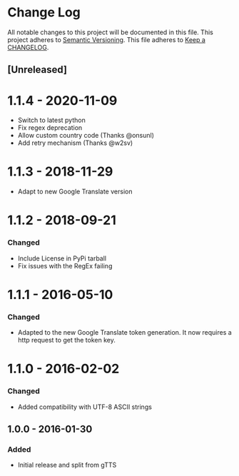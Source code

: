# Change Log
All notable changes to this project will be documented in this file.
This project adheres to [Semantic Versioning](http://semver.org/).
This file adheres to [Keep a CHANGELOG](http://keepachangelog.com).

## [Unreleased]
# 1.1.4 - 2020-11-09
- Switch to latest python
- Fix regex deprecation
- Allow custom country code (Thanks @onsunl)
- Add retry mechanism (Thanks @w2sv)

# 1.1.3 - 2018-11-29
- Adapt to new Google Translate version

# 1.1.2 - 2018-09-21
### Changed
- Include License in PyPi tarball
- Fix issues with the RegEx failing

# 1.1.1 - 2016-05-10
### Changed
- Adapted to the new Google Translate token generation. It now requires a http request to get the token key.

# 1.1.0 - 2016-02-02
### Changed
- Added compatibility with UTF-8 ASCII strings

## 1.0.0 - 2016-01-30
### Added
- Initial release and split from gTTS
